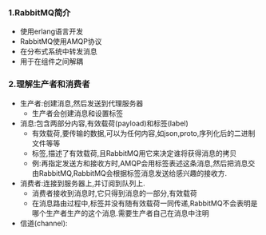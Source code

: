 ### 1.RabbitMQ简介
* 使用erlang语言开发
* RabbitMQ使用AMQP协议
* 在分布式系统中转发消息
* 用于在组件之间解耦
### 2.理解生产者和消费者
* 生产者:创建消息,然后发送到代理服务器
	* 生产者会创建消息和设置标签
* 消息:包含两部分内容,有效载荷(payload)和标签(label)
	* 有效载荷,要传输的数据,可以为任何内容,如json,proto,序列化后的二进制文件等等
	* 标签,描述了有效载荷,且RabbitMQ用它来决定谁将获得消息的拷贝
	* 例:再指定发送方和接收方时,AMQP会用标签表述这条消息,然后把消息交由RabbitMQ,RabbitMQ会根据标签消息发送给感兴趣的接收方.
* 消费者:连接到服务器上,并订阅到队列上.
	* 消费者接收到消息时,它只得到消息的一部分,有效载荷
	* 在消息路由过程中,标签并没有随有效载荷一同传递,RabbitMQ不会表明是哪个生产者生产的这个消息.需要生产者自己在消息中注明
* 信道(channel):